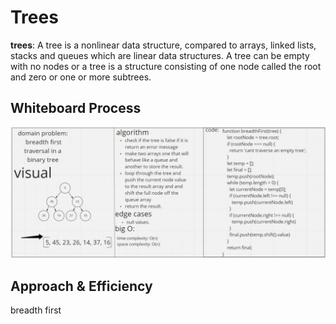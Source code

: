 # Trees 
**trees**: A tree is a nonlinear data structure, compared to arrays, linked lists, stacks and queues which are linear data structures. A tree can be empty with no nodes or a tree is a structure consisting of one node called the root and zero or one or more subtrees.  
## Whiteboard Process  
![whitebaord](./challenge17.JPG)  
## Approach & Efficiency  
breadth first
